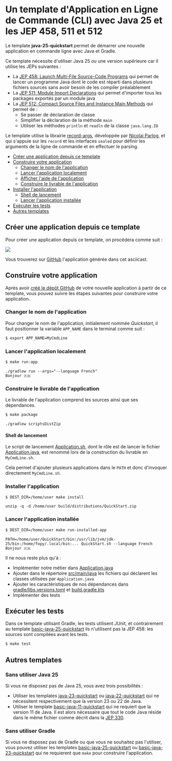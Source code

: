 # Un template d'Application en Ligne de Commande (CLI) avec Java 25 et les JEP 458, 511 et 512

Le template **java-25-quickstart** permet de démarrer une nouvelle application en commande ligne avec Java et Gradle.

Ce template nécessite d'utiliser Java 25 ou une version supérieure car il utilise les JEPs suivantes :

* La [JEP 458: Launch Multi-File Source-Code Programs](https://openjdk.org/jeps/458) qui permet de lancer un programme
  Java dont le code est réparti dans plusieurs fichiers sources sans avoir besoin de les compiler préalablement
* La [JEP 511: Module Import Declarations](https://openjdk.org/jeps/511) qui permet d'importer tous les packages
  exportés par un module java
* La [JEP 512: Compact Source Files and Instance Main Methods](https://openjdk.org/jeps/512) qui permet de :
    * Se passer de déclaration de classe
    * Simplifier la déclaration de la méthode `main`
    * Utiliser les méthodes `println` et `readln` de la classe `java.lang.IO`

Le template utilise la librairie [record-args](https://github.com/nipafx/record-args), développée par
[Nicolai Parlog](https://nipafx.dev), et qui s'appuie sur les `record` et les interfaces `sealed` pour définir les
arguments de la ligne de commande et en effectuer le parsing.

* [Créer une application depuis ce template](#créer-une-application-depuis-ce-template)
* [Construire votre application](#construire-votre-application)
    * [Changer le nom de l'application](#changer-le-nom-de-lapplication)
    * [Lancer l'application localement](#lancer-lapplication-localement)
    * [Afficher l'aide de l'application](#afficher-laide-de-lapplication)
    * [Construire le livrable de l'application](#construire-le-livrable-de-lapplication)
* [Installer l'application](#installer-lapplication)
    * [Shell de lancement](#shell-de-lancement)
    * [Lancer l'application installée](#lancer-lapplication-installée)
* [Exécuter les tests](#exécuter-les-tests)
* [Autres templates](#autres-templates)

## Créer une application depuis ce template

Pour créer une application depuis ce template, on procédera comme suit :

<a href="https://asciinema.org/a/740271" target="_blank"><img src="https://asciinema.org/a/740271.svg" /></a>

Vous trouverez sur [GitHub](https://github.com/grumpyf0x48/java-25-cli-16168)
l'application générée dans cet asciicast.

## Construire votre application

Après avoir [créé le dépôt GitHub](https://github.com/new?template_name=java-25-quickstart&template_owner=java-cli-apps)
de votre nouvelle application à partir de ce template, vous pouvez suivre les étapes suivantes pour construire votre application.

### Changer le nom de l'application

Pour changer le nom de l'application, initialement nommée _Quickstart_, il faut positionner la variable `APP_NAME`
dans le terminal comme suit :

```bash
$ export APP_NAME=MyCmdLine
```

### Lancer l'application localement

```bash
$ make run-app
```

```console
./gradlew run --args="--language French"
Bonjour 🇫🇷
```

### Construire le livrable de l'application

Le livrable de l'application comprend les sources ainsi que ses dépendances.

```bash
$ make package
```

```console
./gradlew scriptsDistZip
```

#### Shell de lancement

Le script de lancement [Application.sh](bin/Application.sh), dont le rôle est de lancer le fichier
[Application.java](src/main/java/Application.java), est renommé lors de la construction du livrable en `MyCmdLine.sh`.

Cela permet d'ajouter plusieurs applications dans le `PATH` et donc d'invoquer directement `MyCmdLine.sh`.

### Installer l'application

```bash
$ DEST_DIR=/home/user make install
```

```console
unzip -q -d /home/user build/distributions/QuickStart.zip
```

### Lancer l'application installée

```bash
$ DEST_DIR=/home/user make run-installed-app
```

```console
PATH=/home/user/QuickStart/bin:/usr/lib/jvm/jdk-25/bin:/home/fopy/.local/bin:... QuickStart.sh --language French
Bonjour 🇫🇷
```

Il ne nous reste plus qu'à :

- Implémenter notre métier dans [Application.java](src/main/java/Application.java)
- Ajouter dans le répertoire [src/main/java](src/main/java) les fichiers qui déclarent les classes utilisées par `Application.java`
- Ajouter les caractéristiques de nos dépendances dans [gradle/libs.versions.toml](gradle/libs.versions.toml) et [build.gradle.kts](build.gradle.kts)
- Implémenter des tests


## Exécuter les tests

Dans ce template utilisant Gradle, les tests utilisent JUnit, et contrairement
au template [basic-java-25-quickstart](https://github.com/java-cli-apps/basic-java-25-quickstart)
ils n'utilisent pas la JEP 458: les sources sont compilées avant les tests.

```bash
$ make test
```

## Autres templates

### Sans utiliser Java 25

Si vous ne disposez pas de Java 25, vous avez trois possibilités :

- Utiliser les templates [java-23-quickstart](https://github.com/java-cli-apps/java-23-quickstart) ou
  [java-22-quickstart](https://github.com/java-cli-apps/java-22-quickstart) qui ne nécessitent
  respectivement que la version 23 ou 22 de Java.
- Utiliser le template [basic-java-11-quickstart](https://github.com/java-cli-apps/basic-java-11-quickstart)
  qui ne requiert que la version 11 de Java. Il est alors nécessaire que tout le code Java réside dans le même fichier
  comme décrit dans la [JEP 330](https://openjdk.org/jeps/330).

### Sans utiliser Gradle

Si vous ne disposez pas de Gradle ou que vous ne souhaitez pas l'utiliser, vous
pouvez utiliser les templates [basic-java-25-quickstart](https://github.com/java-cli-apps/basic-java-25-quickstart)
ou [basic-java-23-quickstart](https://github.com/java-cli-apps/basic-java-23-quickstart)
qui ne requierent que `make` pour construire l'application.
